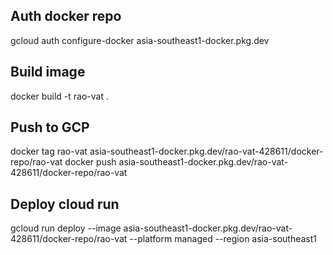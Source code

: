 ## Auth docker repo

gcloud auth configure-docker asia-southeast1-docker.pkg.dev

## Build image

docker build -t rao-vat .

## Push to GCP

docker tag rao-vat asia-southeast1-docker.pkg.dev/rao-vat-428611/docker-repo/rao-vat
docker push asia-southeast1-docker.pkg.dev/rao-vat-428611/docker-repo/rao-vat

## Deploy cloud run

gcloud run deploy --image asia-southeast1-docker.pkg.dev/rao-vat-428611/docker-repo/rao-vat --platform managed --region asia-southeast1
